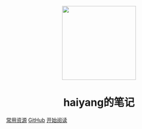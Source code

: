 <p align="center">
<img src="./pictures/logo.png" width="200" height="200"/>
</p>
<h1 align="center">haiyang的笔记</h1>

[常用资源](https://github.com/haiyang-lv//)
[GitHub](https://github.com/haiyang-lv/)
[开始阅读](#haiyang-interview)




